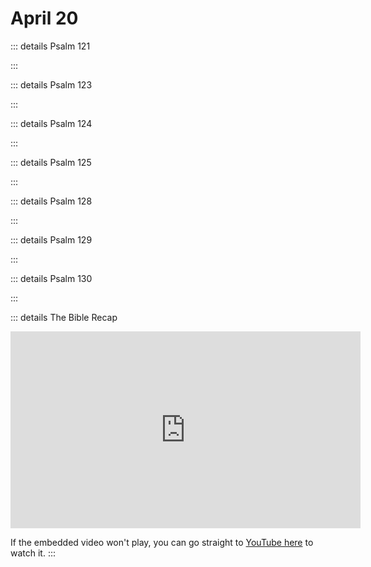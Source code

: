 # April 20

::: details Psalm 121
<!--@include: @/bible/translations/bsb/19_psa/121.md-->
:::

::: details Psalm 123
<!--@include: @/bible/translations/bsb/19_psa/123.md-->
:::

::: details Psalm 124
<!--@include: @/bible/translations/bsb/19_psa/124.md-->
:::

::: details Psalm 125
<!--@include: @/bible/translations/bsb/19_psa/125.md-->
:::

::: details Psalm 128
<!--@include: @/bible/translations/bsb/19_psa/128.md-->
:::

::: details Psalm 129
<!--@include: @/bible/translations/bsb/19_psa/129.md-->
:::

::: details Psalm 130
<!--@include: @/bible/translations/bsb/19_psa/130.md-->
:::

::: details The Bible Recap
<iframe width="560" height="315" src="https://www.youtube.com/embed/TAgYIazDtkc" title="YouTube video player" frameborder="0" allow="accelerometer; autoplay; clipboard-write; encrypted-media; gyroscope; picture-in-picture; web-share" referrerpolicy="strict-origin-when-cross-origin" allowfullscreen></iframe>

If the embedded video won't play, you can go straight to [YouTube here](https://youtu.be/TAgYIazDtkc) to watch it.
:::